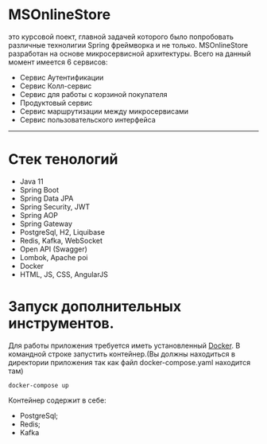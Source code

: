 
MSOnlineStore
=====================
это курсовой поект, главной задачей которого было попробовать различные технолигии 
Spring фреймворка и не только. MSOnlineStore разработан на основе микросервисной архитектуры.
Всего на данный момент имеется 6 сервисов:
* Сервис Аутентификации
* Сервис Колл-сервис
* Сервис для работы с корзиной покупателя
* Продуктовый сервис
* Сервис маршрутизации между микросервисами
* Сервис пользовательского интерфейса
***
Стек тенологий
=====================
* Java 11
* Spring Boot
* Spring Data JPA
* Spring Security, JWT
* Spring AOP
* Spring Gateway
* PostgreSql, H2, Liquibase
* Redis, Kafka, WebSocket
* Open API (Swagger)
* Lombok, Apache poi
* Docker
* HTML, JS, CSS, AngularJS



Запуск дополнительных инструментов.
=====================
Для работы приложения требуется иметь установленный [Docker](https://www.docker.com/products/docker-desktop/).
В командной строке запустить контейнер.(Вы должны находиться в директории приложения так как файл docker-compose.yaml находится там)

    docker-compose up
   
Контейнер содержит в себе:
* PostgreSql;
* Redis;
* Kafka
